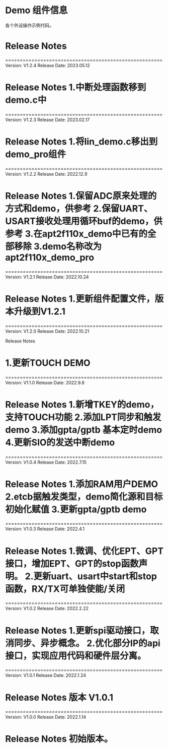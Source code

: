 # Demo 组件信息
各个外设操作示例代码。

# Release Notes

======================================================
Version: V1.2.4
Release Date: 2023.05.12

Release Notes
1.中断处理函数移到demo.c中
======================================================

======================================================
Version: V1.2.3
Release Date: 2023.02.17

Release Notes
1.将lin_demo.c移出到demo_pro组件
======================================================

======================================================
Version: V1.2.2
Release Date: 2022.12.9

Release Notes
1.保留ADC原来处理的方式和demo，供参考
2.保留UART、USART接收处理用循环buf的demo，供参考
3.在apt2f110x_demo中已有的全部移除
3.demo名称改为apt2f110x_demo_pro
======================================================
======================================================
Version: V1.2.1
Release Date: 2022.10.24

Release Notes
1.更新组件配置文件，版本升级到V1.2.1
======================================================

======================================================
Version: V1.2.0
Release Date: 2022.10.21

Release Notes

1.更新TOUCH DEMO
======================================================

======================================================
Version: V1.1.0
Release Date: 2022.9.8

Release Notes
1.新增TKEY的demo，支持TOUCH功能
2.添加LPT同步和触发demo
3.添加gpta/gptb 基本定时demo
4.更新SIO的发送中断demo
======================================================

======================================================
Version: V1.0.4
Release Date: 2022.7.15

Release Notes
1.添加RAM用户DEMO
2.etcb据触发类型，demo简化源和目标初始化赋值
3.更新gpta/gptb demo
======================================================

======================================================
Version: V1.0.3
Release Date: 2022.4.1

Release Notes
1.微调、优化EPT、GPT接口，增加EPT、GPT的stop函数声明。
2.更新uart、usart中start和stop函数，RX/TX可单独使能/关闭
======================================================

======================================================
Version: V1.0.2
Release Date: 2022.2.22

Release Notes
1.更新spi驱动接口，取消同步、异步概念。
2.优化部分IP的api接口，实现应用代码和硬件层分离。
======================================================

======================================================
Version: V1.0.1
Release Date: 2022.1.24

Release Notes
版本 V1.0.1
======================================================


======================================================
Version: V1.0.0
Release Date: 2022.1.14

Release Notes
初始版本。
======================================================



